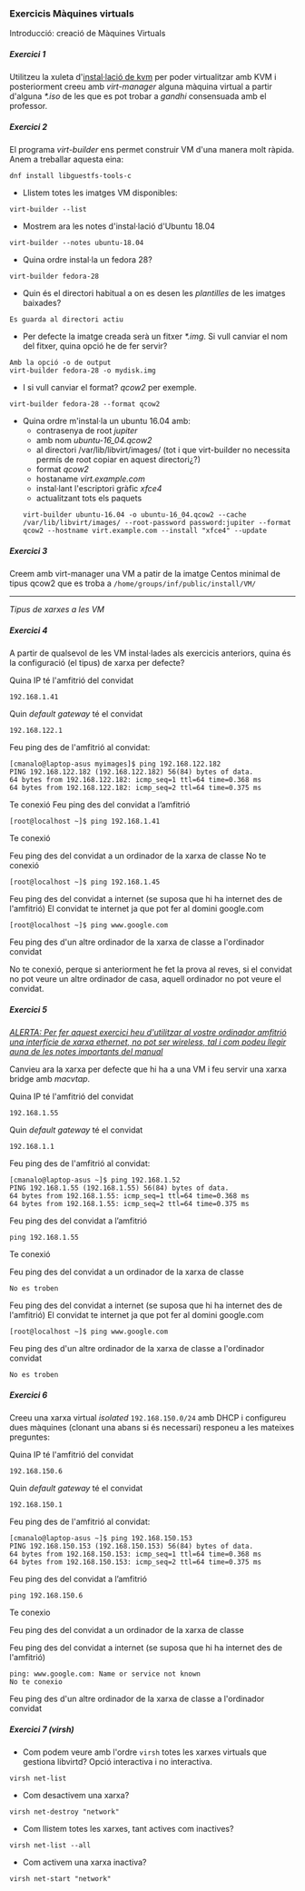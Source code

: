 ### Exercicis Màquines virtuals

Introducció: creació de Màquines Virtuals

##### Exercici 1

Utilitzeu la xuleta d'[instal·lació de kvm](instal_kvm.md) per poder
virtualitzar amb KVM i posteriorment creeu amb *virt-manager* alguna màquina
virtual a partir d'alguna _*.iso_ de les que es pot trobar a *gandhi*
consensuada amb el professor.

##### Exercici 2

El programa *virt-builder* ens permet construir VM d'una manera molt ràpida. Anem a treballar aquesta eina:
```
dnf install libguestfs-tools-c
```
* Llistem totes les imatges VM disponibles:
```
virt-builder --list
```

* Mostrem ara les notes d'instal·lació d'Ubuntu 18.04
```
virt-builder --notes ubuntu-18.04
```

* Quina ordre instal·la un fedora 28?
```
virt-builder fedora-28 
```

* Quin és el directori habitual a on es desen les _plantilles_ de les imatges baixades?
```
Es guarda al directori actiu
```

* Per defecte la imatge creada serà un fitxer _*.img_. Si vull canviar el nom del fitxer, quina opció he de fer servir?
```
Amb la opció -o de output
virt-builder fedora-28 -o mydisk.img
```
* I si vull canviar el format? _qcow2_ per exemple.
```
virt-builder fedora-28 --format qcow2
```

* Quina ordre m'instal·la un ubuntu 16.04 amb:
	* contrasenya de root *jupiter*
	* amb nom *ubuntu-16_04.qcow2*
	* al directori /var/lib/libvirt/images/ (tot i que virt-builder no necessita permís de root copiar en aquest directori¿?)
	* format _qcow2_
	* hostaname _virt.example.com_
	* instal·lant l'escriptori gràfic _xfce4_ 
	* actualitzant tots els paquets
	```
	virt-builder ubuntu-16.04 -o ubuntu-16_04.qcow2 --cache /var/lib/libvirt/images/ --root-password password:jupiter --format qcow2 --hostname virt.example.com --install "xfce4" --update
	```

##### Exercici 3

Creem amb virt-manager una VM a patir de la imatge Centos minimal de tipus
qcow2 que es troba a `/home/groups/inf/public/install/VM/`

------

*Tipus de xarxes a les VM*

##### Exercici 4

A partir de qualsevol de les VM instal·lades als exercicis anteriors, quina és la configuració (el tipus) de xarxa per defecte?

Quina IP té l'amfitrió del convidat
```
192.168.1.41
```
Quin *default gateway* té el convidat
```
192.168.122.1
```
Feu ping des de l'amfitrió al convidat:
```
[cmanalo@laptop-asus myimages]$ ping 192.168.122.182
PING 192.168.122.182 (192.168.122.182) 56(84) bytes of data.
64 bytes from 192.168.122.182: icmp_seq=1 ttl=64 time=0.368 ms
64 bytes from 192.168.122.182: icmp_seq=2 ttl=64 time=0.375 ms
```
Te conexió
Feu ping des del convidat a l’amfitrió
```
[root@localhost ~]$ ping 192.168.1.41
```
Te conexió

Feu ping des del convidat a un ordinador de la xarxa de classe
No te conexió
```
[root@localhost ~]$ ping 192.168.1.45
```
Feu ping des del convidat a internet (se suposa que hi ha internet des de l'amfitrió)
El convidat te internet ja que pot fer al domini google.com
```
[root@localhost ~]$ ping www.google.com
```
Feu ping des d'un altre ordinador de la xarxa de classe a l'ordinador convidat 

No te conexió, perque si anteriorment he fet la prova al reves, si el convidat no pot veure un altre ordinador de casa, aquell ordinador no pot veure el convidat.

##### Exercici 5

*[ALERTA: Per fer aquest exercici heu d'utilitzar al vostre ordinador amfitrió una interfície de xarxa ethernet, no pot ser wireless, tal i com podeu llegir auna de les notes importants del manual](https://wiki.libvirt.org/page/Networking#Bridged_networking_.28aka_.22shared_physical_device.22.29)*

Canvieu ara la xarxa per defecte que hi ha a una VM i feu servir una xarxa bridge amb *macvtap*.


Quina IP té l'amfitrió del convidat
```
192.168.1.55
```

Quin *default gateway* té el convidat
```
192.168.1.1
```

Feu ping des de l'amfitrió al convidat:
```
[cmanalo@laptop-asus ~]$ ping 192.168.1.52
PING 192.168.1.55 (192.168.1.55) 56(84) bytes of data.
64 bytes from 192.168.1.55: icmp_seq=1 ttl=64 time=0.368 ms
64 bytes from 192.168.1.55: icmp_seq=2 ttl=64 time=0.375 ms
```

Feu ping des del convidat a l’amfitrió
```
ping 192.168.1.55
```
Te conexió

Feu ping des del convidat a un ordinador de la xarxa de classe
```
No es troben
```

Feu ping des del convidat a internet (se suposa que hi ha internet des de l'amfitrió)
El convidat te internet ja que pot fer al domini google.com
```
[root@localhost ~]$ ping www.google.com
```

Feu ping des d'un altre ordinador de la xarxa de classe a l'ordinador convidat
```
No es troben
```

##### Exercici 6

Creeu una xarxa virtual *isolated* `192.168.150.0/24` amb DHCP i configureu dues màquines (clonant una abans si és necessari) responeu a les mateixes preguntes:

Quina IP té l'amfitrió del convidat
```
192.168.150.6
```

Quin *default gateway* té el convidat
```
192.168.150.1
```

Feu ping des de l'amfitrió al convidat:
```
[cmanalo@laptop-asus ~]$ ping 192.168.150.153
PING 192.168.150.153 (192.168.150.153) 56(84) bytes of data.
64 bytes from 192.168.150.153: icmp_seq=1 ttl=64 time=0.368 ms
64 bytes from 192.168.150.153: icmp_seq=2 ttl=64 time=0.375 ms
```

Feu ping des del convidat a l’amfitrió
```
ping 192.168.150.6
```
Te conexio


Feu ping des del convidat a un ordinador de la xarxa de classe

Feu ping des del convidat a internet (se suposa que hi ha internet des de l'amfitrió)
```
ping: www.google.com: Name or service not known
No te conexio
```
Feu ping des d'un altre ordinador de la xarxa de classe a l'ordinador convidat

##### Exercici 7 (virsh)

* Com podem veure amb l'ordre `virsh` totes les xarxes virtuals que gestiona
libvirtd? Opció interactiva i no interactiva.
```
virsh net-list
```
* Com desactivem una xarxa?
```
virsh net-destroy "network"
```

* Com llistem totes les xarxes, tant actives com inactives?
```
virsh net-list --all
```
* Com activem una xarxa inactiva?
```
virsh net-start "network"
```